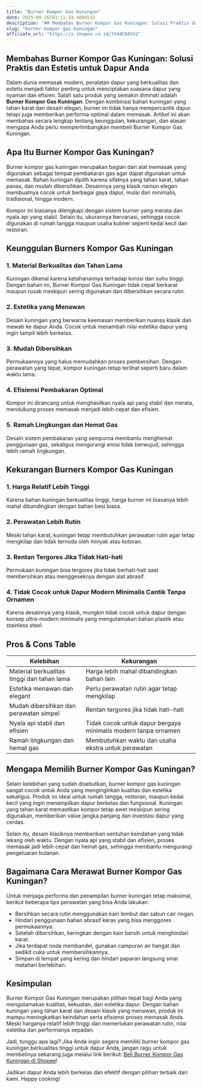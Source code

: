 ```yaml
---
title: "Burner Kompor Gas Kuningan"
date: 2025-09-26T03:11:34.480453Z
description: "## Membahas Burner Kompor Gas Kuningan: Solusi Praktis dan Estetis untuk Dapur Anda..."
slug: "burner-kompor-gas-kuningan"
affiliate_url: "https://s.shopee.co.id/7V44C68VX2"
---
```

## Membahas Burner Kompor Gas Kuningan: Solusi Praktis dan Estetis untuk Dapur Anda

Dalam dunia memasak modern, peralatan dapur yang berkualitas dan estetis menjadi faktor penting untuk menciptakan suasana dapur yang nyaman dan efisien. Salah satu produk yang semakin diminati adalah **Burner Kompor Gas Kuningan**. Dengan kombinasi bahan kuningan yang tahan karat dan desain elegan, burner ini tidak hanya mempercantik dapur tetapi juga memberikan performa optimal dalam memasak. Artikel ini akan membahas secara lengkap tentang keunggulan, kekurangan, dan alasan mengapa Anda perlu mempertimbangkan membeli Burner Kompor Gas Kuningan.

## Apa Itu Burner Kompor Gas Kuningan?

Burner kompor gas kuningan merupakan bagian dari alat memasak yang digunakan sebagai tempat pembakaran gas agar dapat digunakan untuk memasak. Bahan kuningan dipilih karena sifatnya yang tahan karat, tahan panas, dan mudah dibersihkan. Desainnya yang klasik namun elegan membuatnya cocok untuk berbagai gaya dapur, mulai dari minimalis, tradisional, hingga modern.

Kompor ini biasanya dilengkapi dengan sistem burner yang merata dan nyala api yang stabil. Selain itu, ukurannya bervariasi, sehingga cocok digunakan di rumah tangga maupun usaha kuliner seperti kedai kecil dan restoran.

## Keunggulan Burners Kompor Gas Kuningan

### 1. Material Berkualitas dan Tahan Lama

Kuningan dikenal karena ketahanannya terhadap korosi dan suhu tinggi. Dengan bahan ini, Burner Kompor Gas Kuningan tidak cepat berkarat maupun rusak meskipun sering digunakan dan dibersihkan secara rutin.

### 2. Estetika yang Menawan

Desain kuningan yang berwarna keemasan memberikan nuansa klasik dan mewah ke dapur Anda. Cocok untuk menambah nilai estetika dapur yang ingin tampil lebih berkelas.

### 3. Mudah Dibersihkan

Permukaannya yang halus memudahkan proses pembersihan. Dengan perawatan yang tepat, kompor kuningan tetap terlihat seperti baru dalam waktu lama.

### 4. Efisiensi Pembakaran Optimal

Kompor ini dirancang untuk menghasilkan nyala api yang stabil dan merata, mendukung proses memasak menjadi lebih cepat dan efisien.

### 5. Ramah Lingkungan dan Hemat Gas

Desain sistem pembakaran yang sempurna membantu menghemat penggunaan gas, sekaligus mengurangi emisi tidak berwujud, sehingga lebih ramah lingkungan.

## Kekurangan Burners Kompor Gas Kuningan

### 1. Harga Relatif Lebih Tinggi

Karena bahan kuningan berkualitas tinggi, harga burner ini biasanya lebih mahal dibandingkan dengan bahan besi biasa.

### 2. Perawatan Lebih Rutin

Meski tahan karat, kuningan tetap membutuhkan perawatan rutin agar tetap mengkilap dan tidak ternoda oleh minyak atau kotoran.

### 3. Rentan Tergores Jika Tidak Hati-hati

Permukaan kuningan bisa tergores jika tidak berhati-hati saat membersihkan atau menggeseknya dengan alat abrasif.

### 4. Tidak Cocok untuk Dapur Modern Minimalis Cantik Tanpa Ornamen

Karena desainnya yang klasik, mungkin tidak cocok untuk dapur dengan konsep ultra-modern minimalis yang mengutamakan bahan plastik atau stainless steel.

## Pros & Cons Table

| Kelebihan | Kekurangan |
|--------------|--------------|
| Material berkualitas tinggi dan tahan lama | Harga lebih mahal dibandingkan bahan lain |
| Estetika menawan dan elegant | Perlu perawatan rutin agar tetap mengkilap |
| Mudah dibersihkan dan perawatan simpel | Rentan tergores jika tidak hati-hati |
| Nyala api stabil dan efisien | Tidak cocok untuk dapur bergaya minimalis modern tanpa ornamen |
| Ramah lingkungan dan hemat gas | Membutuhkan waktu dan usaha ekstra untuk perawatan |

## Mengapa Memilih Burner Kompor Gas Kuningan?

Selain kelebihan yang sudah disebutkan, burner kompor gas kuningan sangat cocok untuk Anda yang menginginkan kualitas dan estetika sekaligus. Produk ini ideal untuk rumah tangga, restoran, maupun kedai kecil yang ingin menampilkan dapur berkelas dan fungsional. Kuningan yang tahan karat memastikan kompor tetap awet meskipun sering digunakan, memberikan value jangka panjang dan investasi dapur yang cerdas.

Selain itu, desain klasiknya memberikan sentuhan keindahan yang tidak lekang oleh waktu. Dengan nyala api yang stabil dan efisien, proses memasak jadi lebih cepat dan hemat gas, sehingga membantu mengurangi pengeluaran bulanan.

## Bagaimana Cara Merawat Burner Kompor Gas Kuningan?

Untuk menjaga performa dan penampilan burner kuningan tetap maksimal, berikut beberapa tips perawatan yang bisa Anda lakukan:

- Bersihkan secara rutin menggunakan kain lembut dan sabun cair ringan.
- Hindari penggunaan bahan abrasif keras yang bisa menggores permukaannya.
- Setelah dibersihkan, keringkan dengan kain bersih untuk menghindari karat.
- Jika terdapat noda membandel, gunakan campuran air hangat dan sedikit cuka untuk membersihkannya.
- Simpan di tempat yang kering dan hindari paparan langsung sinar matahari berlebihan.

## Kesimpulan

Burner Kompor Gas Kuningan merupakan pilihan tepat bagi Anda yang mengutamakan kualitas, kekuatan, dan estetika dapur. Dengan bahan kuningan yang tahan karat dan desain klasik yang menawan, produk ini mampu meningkatkan keindahan serta efisiensi proses memasak Anda. Meski harganya relatif lebih tinggi dan memerlukan perawatan rutin, nilai estetika dan performanya sepadan.

Jadi, tunggu apa lagi? Jika Anda ingin segera memiliki burner kompor gas kuningan berkualitas tinggi untuk dapur Anda, jangan ragu untuk membelinya sekarang juga melalui link berikut: [Beli Burner Kompor Gas Kuningan di Shopee](https://s.shopee.co.id/7V44C68VX2)!

Jadikan dapur Anda lebih berkelas dan efektif dengan pilihan terbaik dari kami. Happy cooking!